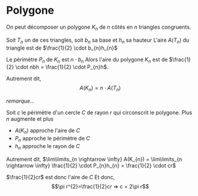 # Polygone
On peut décomposer un polygone $K_{n}$ de $n$ côtés en $n$ triangles congruents.

Soit $T_{n}$ un de ces triangles, soit $b_{n}$ sa base et $h_{n}$ sa hauteur
L'aire $A(T_{n})$ du triangle est de $\frac{1}{2} \cdot b_{n}h_{n}$

Le périmètre $P_{n}$ de $K_{n}$ est $n \cdot b_{n}$
Alors l'aire du polygone $K_{n}$ est de $\frac{1}{2} \cdot nbh = \frac{1}{2} \cdot P_{n}h$.

Autrement dit, 
$$A(K_{n})=n \cdot A(T_{n})$$

*remarque...* 

Soit $c$ le périmètre d'un cercle $C$ de rayon $r$ qui circonscrit le polygone.
Plus $n$ augmente et plus
- $A(K_{n})$ approche l'aire de $C$ 
- $P_{n}$ approche le périmètre de $C$
- $h_{n}$ approche le rayon de $C$

Autrement dit, $\lim\limits_{n \rightarrow \infty} A(K_{n}) = \lim\limits_{n \rightarrow \infty} \frac{1}{2} \cdot P_{n}h_{n} = \frac{1}{2} \cdot cr$

$\frac{1}{2}cr$ est donc l'aire de $C$
Et donc, $$\pi r^{2}=\frac{1}{2}cr => c = 2\pi r$$
